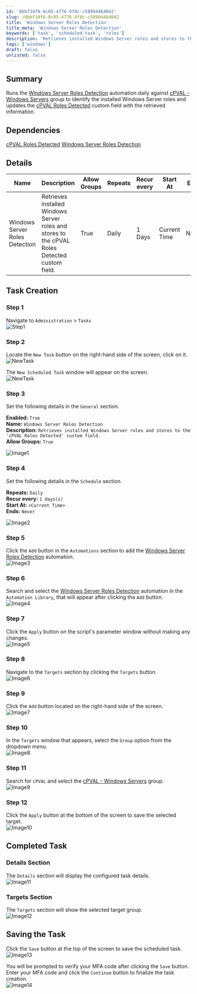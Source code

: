 ```yaml
---
id: '8bbf34f6-8c05-4776-9f8c-c589944b4042'
slug: /8bbf34f6-8c05-4776-9f8c-c589944b4042
title: 'Windows Server Roles Detection'
title_meta: 'Windows Server Roles Detection'
keywords: ['task', 'scheduled-task', 'roles']
description: 'Retrieves installed Windows Server roles and stores to the cPVAL Roles Detected custom field.'
tags: ['windows']
draft: false
unlisted: false
---
```


## Summary

Runs the [Windows Server Roles Detection](/docs/5cda8c79-bcd0-4226-b5a4-db846b9b35a9) automation daily against [cPVAL - Windows Servers](/docs/c73e004e-6a9c-40e4-8e74-babb4b729256) group to identify the installed Windows Server roles and updates the [cPVAL Roles Detected](/docs/e9ec73dd-98b1-4436-a027-4ee8906f7cba) custom field with the retrieved information.

## Dependencies

[cPVAL Roles Detected](/docs/e9ec73dd-98b1-4436-a027-4ee8906f7cba)
[Windows Server Roles Detection](/docs/5cda8c79-bcd0-4226-b5a4-db846b9b35a9)

## Details

| Name       | Description | Allow Groups | Repeats | Recur every | Start At | Ends | Targets | Automations |
| ---------- | ----------- | ------------ | ------- | ----------- | -------- | ---- | ------- | ----------- |
| Windows Server Roles Detection | Retrieves installed Windows Server roles and stores to the cPVAL Roles Detected custom field. | True | Daily | 1 Days | Current Time | Never | [cPVAL - Windows Servers](/docs/c73e004e-6a9c-40e4-8e74-babb4b729256) group | [Windows Server Roles Detection](/docs/5cda8c79-bcd0-4226-b5a4-db846b9b35a9) automation |

## Task Creation

### Step 1

Navigate to `Administration` > `Tasks`  
![Step1](../../../static/img/docs/8bbf34f6-8c05-4776-9f8c-c589944b4042/step1.png)

### Step 2

Locate the `New Task` button on the right-hand side of the screen, click on it.  
![NewTask](../../../static/img/docs/8bbf34f6-8c05-4776-9f8c-c589944b4042/newtask.png)

The `New Scheduled Task` window will appear on the screen.  
![NewTask](../../../static/img/docs/8bbf34f6-8c05-4776-9f8c-c589944b4042/newscheduledtask.png)

### Step 3

Set the following details in the `General` section.  

**Enabled:** `True`  
**Name:** `Windows Server Roles Detection`  
**Description:** `Retrieves installed Windows Server roles and stores to the 'cPVAL Roles Detected' custom field.`  
**Allow Groups:** `True`

![Image1](../../../static/img/docs/8bbf34f6-8c05-4776-9f8c-c589944b4042/image1.png)

### Step 4

Set the following details in the `Schedule` section.

**Repeats:** `Daily`  
**Recur every:** `1 days(s)`  
**Start At:** `<Current Time>`  
**Ends:** `Never`

![Image2](../../../static/img/docs/8bbf34f6-8c05-4776-9f8c-c589944b4042/image2.png)

### Step 5

Click the `Add` button in the `Automations` section to add the [Windows Server Roles Detection](/docs/5cda8c79-bcd0-4226-b5a4-db846b9b35a9) automation.  
![Image3](../../../static/img/docs/8bbf34f6-8c05-4776-9f8c-c589944b4042/image3.png)

### Step 6

Search and select the [Windows Server Roles Detection](/docs/5cda8c79-bcd0-4226-b5a4-db846b9b35a9) automation in the `Automation Library`, that will appear after clicking the `Add` button.  
![Image4](../../../static/img/docs/8bbf34f6-8c05-4776-9f8c-c589944b4042/image4.png)

### Step 7

Click the `Apply` button on the script's parameter window without making any changes.  
![Image5](../../../static/img/docs/8bbf34f6-8c05-4776-9f8c-c589944b4042/image5.png)

### Step 8

Navigate to the `Targets` section by clicking the `Targets` button.  
![Image6](../../../static/img/docs/8bbf34f6-8c05-4776-9f8c-c589944b4042/image6.png)

### Step 9

Click the `Add` button located on the right-hand side of the screen.  
![Image7](../../../static/img/docs/8bbf34f6-8c05-4776-9f8c-c589944b4042/image7.png)

### Step 10

In the `Targets` window that appears, select the `Group` option from the dropdown menu.  
![Image8](../../../static/img/docs/8bbf34f6-8c05-4776-9f8c-c589944b4042/image8.png)

### Step 11

Search for `cPVAL` and select the [cPVAL - Windows Servers](/docs/c73e004e-6a9c-40e4-8e74-babb4b729256) group.  
![Image9](../../../static/img/docs/8bbf34f6-8c05-4776-9f8c-c589944b4042/image9.png)

### Step 12

Click the `Apply` button at the bottom of the screen to save the selected target.  
![Image10](../../../static/img/docs/8bbf34f6-8c05-4776-9f8c-c589944b4042/image10.png)

## Completed Task

### Details Section

The `Details` section will display the configured task details.  
![Image11](../../../static/img/docs/8bbf34f6-8c05-4776-9f8c-c589944b4042/image11.png)

### Targets Section

The `Targets` section will show the selected target group.  
![Image12](../../../static/img/docs/8bbf34f6-8c05-4776-9f8c-c589944b4042/image12.png)

## Saving the Task

Click the `Save` button at the top of the screen to save the scheduled task.  
![Image13](../../../static/img/docs/8bbf34f6-8c05-4776-9f8c-c589944b4042/image13.png)

You will be prompted to verify your MFA code after clicking the `Save` button. Enter your MFA code and click the `Continue` button to finalize the task creation.  
![Image14](../../../static/img/docs/8bbf34f6-8c05-4776-9f8c-c589944b4042/image14.png)